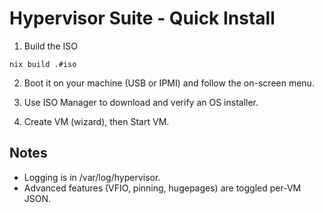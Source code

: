 # Hypervisor Suite - Quick Install

1. Build the ISO
```
nix build .#iso
```

2. Boot it on your machine (USB or IPMI) and follow the on-screen menu.

3. Use ISO Manager to download and verify an OS installer.

4. Create VM (wizard), then Start VM.

## Notes
- Logging is in /var/log/hypervisor.
- Advanced features (VFIO, pinning, hugepages) are toggled per-VM JSON.
